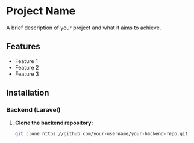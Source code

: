 # Project Name

A brief description of your project and what it aims to achieve.

## Features

- Feature 1
- Feature 2
- Feature 3

## Installation

### Backend (Laravel)

1. **Clone the backend repository:**

   ```bash
   git clone https://github.com/your-username/your-backend-repo.git
   ```
